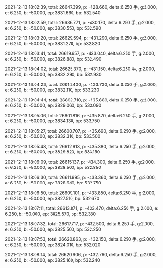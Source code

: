 2021-12-13 18:02:39, total: 26647.399, p: -428.660, delta:6.250 手, g:2.000, e: 6.250, b: -50.000, ep: 3831.660, bp: 532.540

2021-12-13 18:02:59, total: 26636.771, p: -430.170, delta:6.250 手, g:2.000, e: 6.250, b: -50.000, ep: 3830.550, bp: 532.590

2021-12-13 18:03:20, total: 26629.594, p: -431.290, delta:6.250 手, g:2.000, e: 6.250, b: -50.000, ep: 3831.270, bp: 532.820

2021-12-13 18:03:41, total: 26619.657, p: -433.040, delta:6.250 手, g:2.000, e: 6.250, b: -50.000, ep: 3826.880, bp: 532.490

2021-12-13 18:04:02, total: 26625.370, p: -431.150, delta:6.250 手, g:2.000, e: 6.250, b: -50.000, ep: 3832.290, bp: 532.930

2021-12-13 18:04:23, total: 26614.406, p: -433.730, delta:6.250 手, g:2.000, e: 6.250, b: -50.000, ep: 3832.110, bp: 533.230

2021-12-13 18:04:44, total: 26602.710, p: -435.660, delta:6.250 手, g:2.000, e: 6.250, b: -50.000, ep: 3829.060, bp: 533.090

2021-12-13 18:05:06, total: 26601.816, p: -435.870, delta:6.250 手, g:2.000, e: 6.250, b: -50.000, ep: 3834.130, bp: 533.750

2021-12-13 18:05:27, total: 26600.707, p: -435.690, delta:6.250 手, g:2.000, e: 6.250, b: -50.000, ep: 3832.310, bp: 533.500

2021-12-13 18:05:48, total: 26612.913, p: -435.380, delta:6.250 手, g:2.000, e: 6.250, b: -50.000, ep: 3829.820, bp: 533.150

2021-12-13 18:06:09, total: 26615.137, p: -434.300, delta:6.250 手, g:2.000, e: 6.250, b: -50.000, ep: 3828.500, bp: 532.850

2021-12-13 18:06:30, total: 26611.995, p: -433.360, delta:6.250 手, g:2.000, e: 6.250, b: -50.000, ep: 3828.640, bp: 532.750

2021-12-13 18:06:50, total: 26609.101, p: -433.850, delta:6.250 手, g:2.000, e: 6.250, b: -50.000, ep: 3827.510, bp: 532.670

2021-12-13 18:07:11, total: 26613.871, p: -433.470, delta:6.250 手, g:2.000, e: 6.250, b: -50.000, ep: 3825.570, bp: 532.380

2021-12-13 18:07:32, total: 26617.717, p: -432.500, delta:6.250 手, g:2.000, e: 6.250, b: -50.000, ep: 3825.500, bp: 532.250

2021-12-13 18:07:53, total: 26620.863, p: -432.150, delta:6.250 手, g:2.000, e: 6.250, b: -50.000, ep: 3824.010, bp: 532.020

2021-12-13 18:08:14, total: 26620.906, p: -432.760, delta:6.250 手, g:2.000, e: 6.250, b: -50.000, ep: 3825.160, bp: 532.240